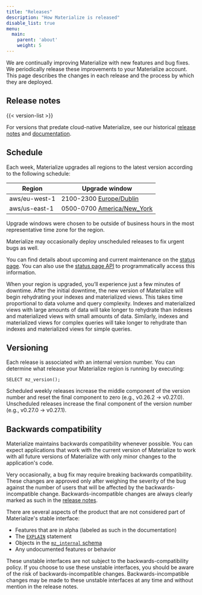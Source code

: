 ```yaml
---
title: "Releases"
description: "How Materialize is released"
disable_list: true
menu:
  main:
    parent: 'about'
    weight: 5
---
```


We are continually improving Materialize with new features and bug fixes. We
periodically release these improvements to your Materialize account. This page
describes the changes in each release and the process by which they are
deployed.

## Release notes

{{< version-list >}}

For versions that predate cloud-native Materialize, see our
historical [release notes](https://materialize.com/docs/lts/release-notes/)
and [documentation](https://materialize.com/docs/lts/).

## Schedule

Each week, Materialize upgrades all regions to the latest version according to
the following schedule:

Region        | Upgrade window
--------------|------------------------------
aws/eu-west-1 | 2100-2300 [Europe/Dublin]
aws/us-east-1 | 0500-0700 [America/New_York]

Upgrade windows were chosen to be outside of business hours in the most
representative time zone for the region.

Materialize may occasionally deploy unscheduled releases to fix urgent bugs as well.

You can find details about upcoming and current maintenance on the [status
page](https://status.materialize.com). You can also use the [status page API](https://status.materialize.com/api) to programmatically access this information.

When your region is upgraded, you’ll experience just a few minutes of downtime. After the initial downtime, the new version of Materialize will begin rehydrating your indexes and materialized views. This takes time proportional to data volume and query complexity. Indexes and materialized views with large amounts of data will take longer to rehydrate than indexes and materialized views with small amounts of data. Similarly, indexes and materialized views for complex queries will take longer to rehydrate than indexes and materialized views for simple queries.

## Versioning

Each release is associated with an internal version number. You can determine
what release your Materialize region is running by executing:

```
SELECT mz_version();
```

Scheduled weekly releases increase the middle component of the version number
and reset the final component to zero (e.g., v0.26.2 -> v0.27.0). Unscheduled
releases increase the final component of the version number (e.g., v0.27.0 -> v0.27.1).

## Backwards compatibility

Materialize maintains backwards compatibility whenever possible. You can expect
applications that work with the current version of Materialize to work with all
future versions of Materialize with only minor changes to the application's
code.

Very occasionally, a bug fix may require breaking backwards compatibility. These
changes are approved only after weighing the severity of the bug against the
number of users that will be affected by the backwards-incompatible change.
Backwards-incompatible changes are always clearly marked as such in the [release
notes](#release-notes).

There are several aspects of the product that are not considered part of
Materialize's stable interface:

  * Features that are in alpha (labeled as such in the documentation)
  * The [`EXPLAIN`](/sql/explain) statement
  * Objects in the [`mz_internal` schema](/sql/system-catalog/mz_internal)
  * Any undocumented features or behavior

These unstable interfaces are not subject to the backwards-compatibility policy.
If you choose to use these unstable interfaces, you should be aware of the risk
of backwards-incompatible changes. Backwards-incompatible changes may be made to
these unstable interfaces at any time and without mention in the release notes.

[America/New_York]: https://time.is/New_York
[Europe/Dublin]: https://time.is/Dublin

